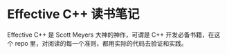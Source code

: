 # Effective C++ 读书笔记

Effective C++ 是 Scott Meyers 大神的神作，可谓是 C++ 开发必备书籍，在这个 repo 里，对阅读的每一个准则，都用实际的代码去验证和实践。
